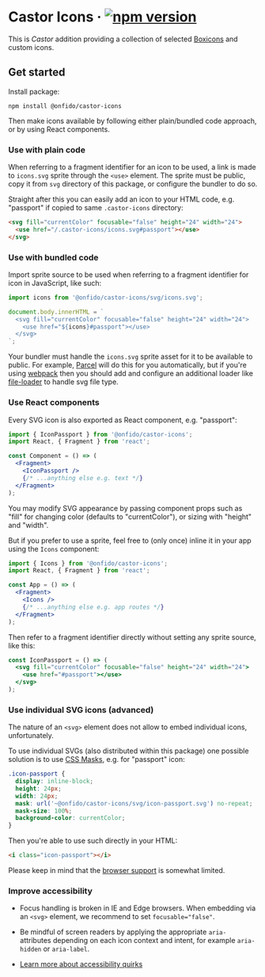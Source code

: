 # Castor Icons &middot; [![npm version](https://img.shields.io/npm/v/@onfido/castor-icons.svg?style=flat-square)](https://www.npmjs.com/package/@onfido/castor-icons)

This is _Castor_ addition providing a collection of selected [Boxicons](https://boxicons.com/) and custom icons.

## Get started

Install package:

    npm install @onfido/castor-icons

Then make icons available by following either plain/bundled code approach, or by using React components.

### Use with plain code

When referring to a fragment identifier for an icon to be used, a link is made to `icons.svg` sprite through the `<use>` element. The sprite must be public, copy it from `svg` directory of this package, or configure the bundler to do so.

Straight after this you can easily add an icon to your HTML code, e.g. "passport" if copied to same `.castor-icons` directory:

```html
<svg fill="currentColor" focusable="false" height="24" width="24">
  <use href="/.castor-icons/icons.svg#passport"></use>
</svg>
```

### Use with bundled code

Import sprite source to be used when referring to a fragment identifier for icon in JavaScript, like such:

```js
import icons from '@onfido/castor-icons/svg/icons.svg';

document.body.innerHTML = `
  <svg fill="currentColor" focusable="false" height="24" width="24">
    <use href="${icons}#passport"></use>
  </svg>
`;
```

Your bundler must handle the `icons.svg` sprite asset for it to be available to public. For example, [Parcel](https://parceljs.org/) will do this for you automatically, but if you're using [webpack](https://webpack.js.org/) then you should add and configure an additional loader like [file-loader](https://webpack.js.org/loaders/file-loader/) to handle svg file type.

### Use React components

Every SVG icon is also exported as React component, e.g. "passport":

```jsx
import { IconPassport } from '@onfido/castor-icons';
import React, { Fragment } from 'react';

const Component = () => (
  <Fragment>
    <IconPassport />
    {/* ...anything else e.g. text */}
  </Fragment>
);
```

You may modify SVG appearance by passing component props such as "fill" for changing color (defaults to "currentColor"), or sizing with "height" and "width".

But if you prefer to use a sprite, feel free to (only once) inline it in your app using the `Icons` component:

```jsx
import { Icons } from '@onfido/castor-icons';
import React, { Fragment } from 'react';

const App = () => (
  <Fragment>
    <Icons />
    {/* ...anything else e.g. app routes */}
  </Fragment>
);
```

Then refer to a fragment identifier directly without setting any sprite source, like this:

```jsx
const IconPassport = () => (
  <svg fill="currentColor" focusable="false" height="24" width="24">
    <use href="#passport"></use>
  </svg>
);
```

### Use individual SVG icons (advanced)

The nature of an `<svg>` element does not allow to embed individual icons, unfortunately.

To use individual SVGs (also distributed within this package) one possible solution is to use [CSS Masks](https://developer.mozilla.org/docs/Web/CSS/mask), e.g. for "passport" icon:

```css
.icon-passport {
  display: inline-block;
  height: 24px;
  width: 24px;
  mask: url('~@onfido/castor-icons/svg/icon-passport.svg') no-repeat;
  mask-size: 100%;
  background-color: currentColor;
}
```

Then you're able to use such directly in your HTML:

```html
<i class="icon-passport"></i>
```

Please keep in mind that the [browser support](https://caniuse.com/#feat=css-masks) is somewhat limited.

### Improve accessibility

- Focus handling is broken in IE and Edge browsers. When embedding via an `<svg>` element, we recommend to set `focusable="false"`.

- Be mindful of screen readers by applying the appropriate `aria-` attributes depending on each icon context and intent, for example `aria-hidden` or `aria-label`.

- [Learn more about accessibility quirks](https://simplyaccessible.com/article/7-solutions-svgs/)
